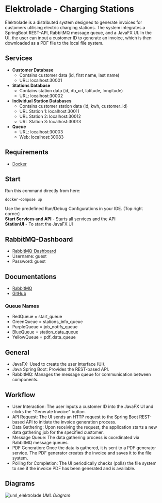 # Elektrolade - Charging Stations
Elektrolade is a distributed system designed to generate invoices for customers utilising electric charging
stations. The system integrates a SpringBoot REST-API, RabbitMQ message queue, and a JavaFX UI. In the UI, the user can
input a customer ID to generate an invoice, which is then downloaded as a PDF file to the local file system.

## Services
- **Customer Database**
	- Contains customer data (id, first name, last name)
	- URL: localhost:30001
- **Stations Database**
	- Contains station data (id, db_url, latitude, longitude)
	- URL: localhost:30002
- **Individual Station Databases**
	- Contains customer station data (id, kwh, customer_id)
	- URL Station 1: localhost:30011
	- URL Station 2: localhost:30012
	- URL Station 3: localhost:30013
- **Queue**
	- URL: localhost:30003
	- Web: localhost:30083

## Requirements
- [Docker](https://docs.docker.com/get-docker/)

## Start
Run this command directly from here:
```shell
docker-compose up
```
Use the predefined Run/Debug Configurations in your IDE. (Top right corner)\
**Start Services and API** - Starts all services and the API\
**StationUI** - To start the JavaFX UI

## RabbitMQ-Dashboard
- [RabbitMQ-Dashboard](http://localhost:30083)
- Username: guest
- Password: guest


## Documentations
- [RabbitMQ](https://www.rabbitmq.com/tutorials/tutorial-one-java.html)
- [GitHub](https://github.com/floholzer/Elektrolade)

### Queue Names
- RedQueue = start_queue
- GreenQueue = stations_info_queue
- PurpleQueue = job_notify_queue
- BlueQueue = station_data_queue
- YellowQueue = pdf_data_queue

## General
- JavaFX: Used to create the user interface (UI).
- Java Spring Boot: Provides the REST-based API.
- RabbitMQ: Manages the message queue for communication between components.

## Workflow
- User Interaction:
  The user inputs a customer ID into the JavaFX UI and clicks the "Generate Invoice" button.
- API Request:
  The UI sends an HTTP request to the Spring Boot REST-based API to initiate the invoice generation process.
- Data Gathering:
  Upon receiving the request, the application starts a new data gathering job for the specified customer.
- Message Queue:
  The data gathering process is coordinated via RabbitMQ message queues.
- PDF Generation:
  Once the data is gathered, it is sent to a PDF generator service.
  The PDF generator creates the invoice and saves it to the file system.
- Polling for Completion:
  The UI periodically checks (polls) the file system to see if the invoice PDF has been generated and is available.

## Diagrams
![uml_elektrolade](https://github.com/floholzer/Elektrolade/assets/13693792/ff5b1e45-b449-4c4b-adf1-82fe8a6267a4)
*UML Diagram*
